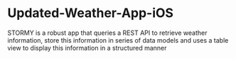 # Updated-Weather-App-iOS

STORMY is a robust app that queries a REST API to retrieve weather information, store this information in series of data models and uses a table view to display this information in a structured manner
